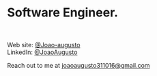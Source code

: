 #  Software Engineer.
<br/>




Web site: [@Joao-augusto](https://joao-augusto.vercel.app/)  
LinkedIn: [@JoaoAugusto](https://www.linkedin.com/in/jo%C3%A3o-augusto-oliveira-15b018238/)



Reach out to me at [joaoaugusto311016@gmail.com](mailto:joaoaugusto311016@gmail.com) 

